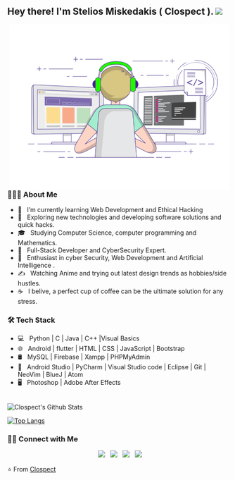 <h2> Hey there! I'm Stelios Miskedakis ( Clospect ). <img src="https://github.com/souvikguria98/souvikguria98/blob/master/Hi.gif" width="25"></h2>
<img align="right" alt="GIF" src="https://raw.githubusercontent.com/devSouvik/devSouvik/master/gif3.gif" width="500"/>

<h3> 👨🏻‍💻 About Me </h3>

- 🔭 &nbsp; I’m currently learning Web Development and Ethical Hacking
- 🤔 &nbsp; Exploring new technologies and developing software solutions and quick hacks.
- 🎓 &nbsp; Studying Computer Science, computer programming and Mathematics.
- 💼 &nbsp; Full-Stack Developer and CyberSecurity Expert.
- 🌱 &nbsp; Enthusiast in cyber Security, Web Development and Artificial Intelligence .
- ✍️ &nbsp; Watching Anime and trying out latest design trends as hobbies/side hustles.
- ☕ &nbsp; I belive, a perfect cup of coffee can be the ultimate solution for any stress. 

<h3>🛠 Tech Stack</h3>
 
- 💻 &nbsp; Python | C | Java | C++ |Visual Basics
- 🌐 &nbsp; Android | flutter | HTML | CSS | JavaScript | Bootstrap 
- 🛢 &nbsp; MySQL | Firebase | Xampp | PHPMyAdmin
- 🔧 &nbsp; Android Studio | PyCharm | Visual Studio code | Eclipse | Git | NeoVim | BlueJ | Atom
- 🖥 &nbsp; Photoshop | Adobe After Effects

<br>

<img align="center" src="https://github-readme-stats.vercel.app/api?username=Clospect&include_all_commits=true&count_private=true&show_icons=true&line_height=20&title_color=7A7ADB&icon_color=2234AE&text_color=D3D3D3&bg_color=0,000000,130F40" alt="Clospect's Github Stats">

</br>

[![Top Langs](https://github-readme-stats.vercel.app/api/top-langs/?username=Clospect&layout=compact&text_color=daf7dc&bg_color=151515)](https://github.com/Clospect/github-readme-stats)


<h3> 🤝🏻 Connect with Me </h3>

<p align="center">
&nbsp; <a href="https://twitter.com/Clospect" target="_blank" rel="noopener noreferrer"><img src="https://img.icons8.com/plasticine/100/000000/twitter.png" width="50" /></a>  
&nbsp; <a href="https://www.instagram.com/stmiskedakis/" target="_blank" rel="noopener noreferrer"><img src="https://img.icons8.com/plasticine/100/000000/instagram-new.png" width="50" /></a>  
&nbsp; <a href="https://www.linkedin.com/in/SteliosMiskedakis/" target="_blank" rel="noopener noreferrer"><img src="https://img.icons8.com/plasticine/100/000000/linkedin.png" width="50" /></a>
&nbsp; <a href="mailto:steliosmiskedakis.js@gmail.com" target="_blank" rel="noopener noreferrer"><img src="https://img.icons8.com/plasticine/100/000000/gmail.png"  width="50" /></a>
</p>

⭐️ From [Clospect](https://github.com/Clospect)
